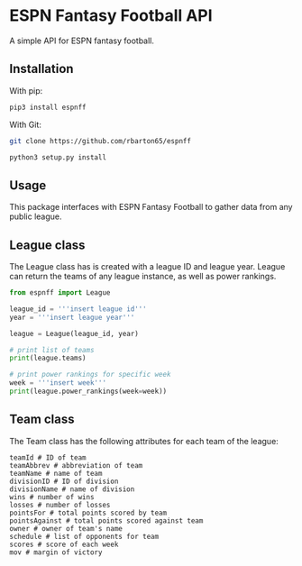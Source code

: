 ESPN Fantasy Football API
==============

A simple API for ESPN fantasy football.

Installation
------------
With pip:
```python
pip3 install espnff
```


With Git:

```bash
git clone https://github.com/rbarton65/espnff

python3 setup.py install
```

Usage
-----

This package interfaces with ESPN Fantasy Football to gather data from any public league.

League class
-----

The League class has is created with a league ID and league year. League can return the teams of any league instance, as well as power rankings.

```python
from espnff import League

league_id = '''insert league id'''
year = '''insert league year'''

league = League(league_id, year)

# print list of teams
print(league.teams)

# print power rankings for specific week
week = '''insert week'''
print(league.power_rankings(week=week))
```

Team class
-----

The Team class has the following attributes for each team of the league:

```
teamId # ID of team
teamAbbrev # abbreviation of team
teamName # name of team
divisionID # ID of division
divisionName # name of division
wins # number of wins
losses # number of losses
pointsFor # total points scored by team
pointsAgainst # total points scored against team
owner # owner of team's name
schedule # list of opponents for team
scores # score of each week
mov # margin of victory
```
